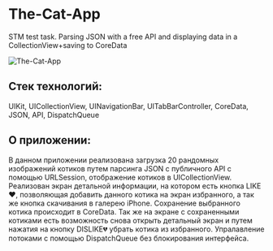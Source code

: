 # The-Cat-App
STM test task. Parsing JSON with a free API and displaying data in a СollectionView+saving to CoreData

![The-Cat-App](https://s602man.storage.yandex.net/rdisk/b8bfbe06ff311333d427d212733cfc62d4b928728863ef4909ca484266fb7719/61906726/ZWuXrqMmI6-CibBJmlPSj2Ji3nHJcHchd61nmzeJ2YMe6cOBRczLn5CBZJ9GimPOSlXhG27aokLgs_XUOKSapw==?uid=105235451&filename=TheCatApp.png&disposition=inline&hash=&limit=0&content_type=image%2Fpng&owner_uid=105235451&fsize=2343163&hid=925ef5d07183d5278f999daae7e8121a&media_type=image&tknv=v2&etag=7ae6f21603b59db89e29228b65577383&rtoken=OvTTa7cWGJBL&force_default=yes&ycrid=na-b10d640bb450a3c38c138dfd9e8aea3d-downloader3f&ts=5d0b5a9eb9580&s=b750aaaef1f7f79b292430c475da1f54f434d26f0d2d0ea5e2ae7b4a102f96a1&pb=U2FsdGVkX18fL0VJAd5yZ-HmCpLp7zwltlHkQ2OtwJpCh9vsDa3dq1Cwmq8UKmGIvcKhQ1PozdTsFOziBMrm63n7z1Y6IMutNe-_Fl3Vgew "The-Cat-App")

## Стек технологий: 
UIKit, UICollectionView, UINavigationBar, UITabBarController, CoreData, JSON, API, DispatchQueue
## О приложении:
В данном приложении реализована загрузка 20 рандомных изображений котиков путем парсинга JSON с публичного API с помощью URLSession, отображение котиков в UICollectionView.
Реализован экран детальной информации, на котором есть кнопка LIKE❤️, позволяющая добавить данного котика на экран избранного, а так же кнопка скачивания в галерею iPhone.
Сохранение выбранного котика происходит в CoreData. Так же на экране с сохраненными котиками есть возможность снова открыть детальный экран и путем нажатия на кнопку DISLIKE💔 убрать котика из избранного.
Упралавление потоками с помощью DispatchQueue без блокирования интерфейса.
